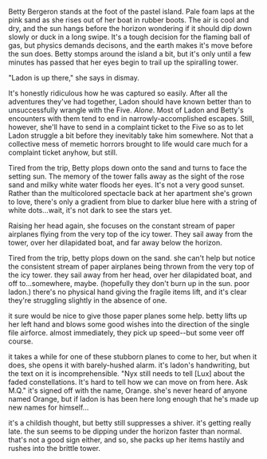 Betty Bergeron stands at the foot of the pastel island. Pale foam laps at the pink sand as she rises out of her boat in rubber boots. The air is cool and dry, and the sun hangs before the horizon wondering if it should dip down slowly or duck in a long swipe. It's a tough decision for the flaming ball of gas, but physics demands decisons, and the earth makes it's move before the sun does. Betty stomps around the island a bit, but it's only until a few minutes has passed that her eyes begin to trail up the spiralling tower.

"Ladon is up there," she says in dismay.

It's honestly ridiculous how he was captured so easily. After all the adventures they've had together, Ladon should have known better than to unsuccessfully wrangle with the Five. *Alone*. Most of Ladon and Betty's encounters with them tend to end in narrowly-accomplished escapes. Still, however, she'll have to send in a complaint ticket to the Five so as to let Ladon struggle a bit before they inevitably take him somewhere. Not that a collective mess of memetic horrors brought to life would care much for a complaint ticket anyhow, but still.

Tired from the trip, Betty plops down onto the sand and turns to face the setting sun. The memory of the tower falls away as the sight of the rose sand and milky white water floods her eyes. It's not a very good sunset. Rather than the multicolored spectacle back at her apartment she's grown to love, there's only a gradient from blue to darker blue here with a string of white dots...wait, it's not dark to see the stars yet.

Raising her head again, she focuses on the constant stream of paper airplanes flying from the very top of the icy tower. They sail away from the tower, over her dilapidated boat, and far away below the horizon. 


Tired from the trip, betty plops down on the sand. she can't help but notice the consistent stream of paper airplanes being thrown from the very top of the icy tower. they sail away from her head, over her dilapidated boat, and off to...somewhere, maybe. (hopefully they don't burn up in the sun. poor ladon.) there's no physical hand giving the fragile items lift, and it's clear they're struggling slightly in the absence of one.

it sure would be nice to give those paper planes some help. betty lifts up her left hand and blows some good wishes into the direction of the single file airforce. almost immediately, they pick up speed--but some veer off course.

it takes a while for one of these stubborn planes to come to her, but when it does, she opens it with barely-hushed alarm. it's ladon's handwriting, but the text on it is incomprehensible. "Nyx still needs to tell [Lux] about the faded constellations. It's hard to tell how we can move on from here. Ask M.Q." it's signed off with the name, Orange. she's never heard of anyone named Orange, but if ladon is has been here long enough that he's made up new names for himself...

it's a childish thought, but betty still suppresses a shiver. it's getting really late. the sun seems to be dipping under the horizon faster than normal. that's not a good sign either, and so, she packs up her items hastily and rushes into the brittle tower.
